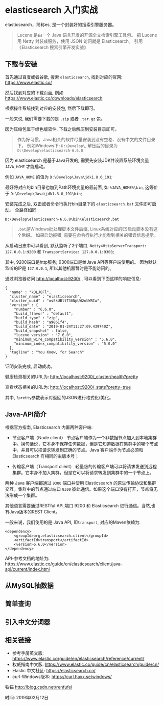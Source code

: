 # elasticsearch 入门实战

elasticsearch，简称es, 是一个封装好的搜索引擎服务器。

> Lucene 是由一个 Java 语言开发的开源全文检索引擎工具包。
> 把 Lucene 用 Netty 封装成服务，使用 JSON 访问就是 Elasticsearch。
> 引用《Elasticsearch 搜索引擎开发实战》

## 下载与安装

首先通过百度或者谷歌, 搜索 `elasticsearch`, 找到对应的官网: <https://www.elastic.co/>

然后找到对应的下载页面, 例如: <https://www.elastic.co/downloads/elasticsearch>

根据操作系统找到对应的安装包, 然后下载即可。 

一般来说, 我们需要下载的是 `.zip` 或者 `.tar.gz` 包。

因为压缩包属于绿色版软件, 下载之后解压到安装目录即可。

> 作为好习惯，Java相关的软件尽量安装到没有空格、没有中文的文件目录下。
> 例如Windows下: `D:\Develop\`, 解压后的目录为 `D:\Develop\elasticsearch-6.6.0`


因为 elasticsearch 是基于Java开发的, 需要先安装JDK并设置系统环境变量 `JAVA_HOME` 才能启动。

例如 `JAVA_HOME` 的值为 `D:\Develop\Java\jdk1.8.0_191`; 

最好将对应的bin目录也加到Path环境变量的最前面, 如 `%JAVA_HOME%\bin`, 这等价于 `D:\Develop\Java\jdk1.8.0_191\bin`;

安装完成之后, 双击或者命令行执行bin目录下的 `elasticsearch.bat` 文件即可启动。 全路径如同: 

```
D:\Develop\elasticsearch-6.6.0\bin\elasticsearch.bat
```

> `.bat`是Windows批处理脚本文件后缀, Linux系统对应的ES启动脚本没有这个后缀。 
> 如果启动报错, 需要在命令行执行才能看到相关的错误信息提示。

从启动日志中可以看到, 默认监听了2个端口, `Netty4HttpServerTransport: 127.0.0.1:9200` 和  `TransportService: 127.0.0.1:9300`;

其中, 9200端口是http服务; 9300端口是给Java API等客户端使用的。 因为默认监听的IP是 `127.0.0.1`, 所以其他机器暂时是不能访问的。

通过浏览器访问 <http://localhost:9200/> , 可以看到下面这样的响应信息:

```
{
  "name" : "kOLJOFl",
  "cluster_name" : "elasticsearch",
  "cluster_uuid" : "osSkUBltT36NpUW2obWRIw",
  "version" : {
    "number" : "6.6.0",
    "build_flavor" : "default",
    "build_type" : "zip",
    "build_hash" : "a9861f4",
    "build_date" : "2019-01-24T11:27:09.439740Z",
    "build_snapshot" : false,
    "lucene_version" : "7.6.0",
    "minimum_wire_compatibility_version" : "5.6.0",
    "minimum_index_compatibility_version" : "5.0.0"
  },
  "tagline" : "You Know, for Search"
}
```

证明安装完成, 启动成功。

健康检测相关的URL为: <http://localhost:9200/_cluster/health?pretty>

查看状态相关的URL为: <http://localhost:9200/_stats?pretty=true>

其中, `?pretty`参数表示对返回的JSON进行格式化/美化。


## Java-API简介

根据官方指南, Elasticsearch 内置两种客户端:

- 节点客户端（Node client）
  节点客户端作为一个非数据节点加入到本地集群中。换句话说，它本身不保存任何数据，但是它知道数据在集群中的哪个节点中，并且可以把请求转发到正确的节点。Java 客户端作为节点必须和 Elasticsearch 有相同的主版本号；

- 传输客户端（Transport client）
  轻量级的传输客户端可以将请求发送到远程集群。它本身不加入集群，但是它可以将请求转发到集群中的一个节点上。

两种 Java 客户端都通过 `9300` 端口并使用 Elasticsearch 的原生传输协议和集群交互。集群中的节点通过端口 `9300` 彼此通信。如果这个端口没有打开，节点将无法形成一个集群。

其他语言需要通过RESTful API,端口 9200 和 Elasticsearch 进行通信。当然,也有Java版本的REST Client。


一般来说，我们使用的是 Java API, 即`transport`, 对应的Maven依赖为:

```
<dependency>
    <groupId>org.elasticsearch.client</groupId>
    <artifactId>transport</artifactId>
    <version>6.6.0</version>
</dependency>
```

API-参考文档的地址为: <https://www.elastic.co/guide/en/elasticsearch/client/java-api/current/index.html>




## 从MySQL抽数据


## 简单查询


## 引入中文分词器




## 相关链接


- 参考手册英文版: <https://www.elastic.co/guide/en/elasticsearch/reference/current/>
- 权威指南中文版: <https://www.elastic.co/guide/cn/elasticsearch/guide/cn/>
- Elastic 中文社区: <https://elasticsearch.cn/>
- curl-Windows版本: <https://curl.haxx.se/windows/>

铁锚 <http://blog.csdn.net/renfufei>

时间: 2019年02月12日
